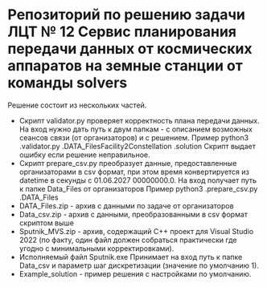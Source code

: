# Репозиторий по решению задачи ЛЦТ № 12 Сервис планирования передачи данных от космических аппаратов на земные станции от команды solvers

Решение состоит из нескольких частей.
- Скрипт validator.py проверяет корректность плана передачи данных.
На вход нужно дать путь к двум папкам - с описанием возможных сеансов связи (от организаторов) и с решением.
Пример python3 .validator.py .DATA_FilesFacility2Constellation .solution
Скрипт выдает ошибку если решение неправильное.
- Скрипт prepare_csv.py преобразует данные, предоставленные организаторами в csv формат, при этом время конвертируется из datetime в секунды с 01.06.2027 00000000.0. На вход получает путь к папке Data_Files от организаторов
Пример python3 .prepare_csv.py .DATA_Files 
- DATA_Files.zip - архив с данными по задаче от организаторов
- Data_csv.zip - архив с данными, преобразованными в csv формат скриптом выше
- Sputnik_MVS.zip - архив, содержащий С++ проект для Visual Studio 2022 (по факту, один файл должен собраться практически где угодно с минимальными корректировками).
- Исполняемый файл Sputnik.exe
Принимает на вход путь к папке Data_csv и параметр шаг дискретизации (значение по умолчанию 1).
- Example_solution - пример решения с настройками по умолчанию.
